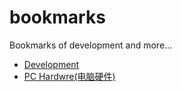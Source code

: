 # bookmarks
Bookmarks of development and more...

* [Development](dev/README.md)
* [PC Hardwre(电脑硬件)](pc/README.md)